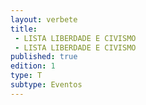 ```yaml
---
layout: verbete
title:
 - LISTA LIBERDADE E CIVISMO
 - LISTA LIBERDADE E CIVISMO
published: true
edition: 1  
type: T
subtype: Eventos
---
```


